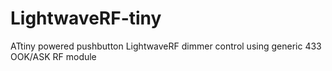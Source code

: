 # LightwaveRF-tiny
ATtiny powered pushbutton LightwaveRF dimmer control using generic 433 OOK/ASK RF module
